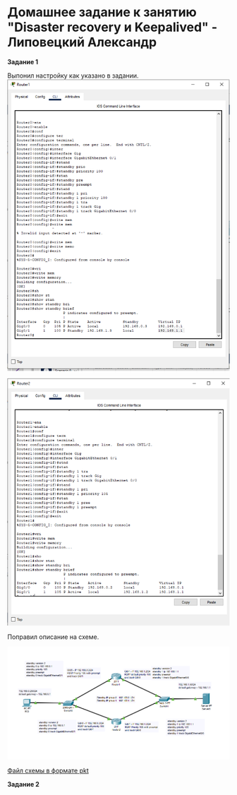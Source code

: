 # Домашнее задание к занятию "Disaster recovery и Keepalived" - Липовецкий Александр

**Задание 1**

Выпонил настройку как указано в задании.
![Настройка Router1](https://github.com/AleksandrLipovetskiy/DP-Keepalived/blob/main/Router1.png)

![Настройка Router2](https://github.com/AleksandrLipovetskiy/DP-Keepalived/blob/main/Router2.png)

Поправил описание на схеме.

![Схема после правки](https://github.com/AleksandrLipovetskiy/DP-Keepalived/blob/main/setUp1group.png)

[Файл схемы в формате pkt](https://github.com/AleksandrLipovetskiy/DP-Keepalived/blob/main/hsrp_advanced_hw.pkt)

**Задание 2**
